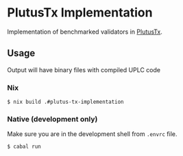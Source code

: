 # PlutusTx Implementation

Implementation of benchmarked validators in [PlutusTx](https://github.com/IntersectMBO/plutus/tree/master/plutus-tx).

## Usage

Output will have binary files with compiled UPLC code

### Nix

```
$ nix build .#plutus-tx-implementation
```

### Native (development only)

Make sure you are in the development shell from `.envrc` file.

```
$ cabal run
```
